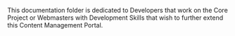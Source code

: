 ﻿This documentation folder is dedicated to Developers that work on the Core Project or Webmasters with Development Skills that wish to further extend this Content Management Portal. 